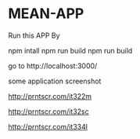 # MEAN-APP

Run this APP By 

npm intall
npm run build
npm run build

go to http://localhost:3000/

some application screenshot

http://prntscr.com/it322m

http://prntscr.com/it32sc

http://prntscr.com/it334l
